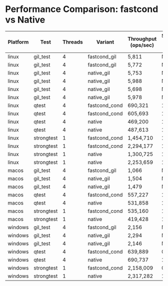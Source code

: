 # Performance Comparison: fastcond vs Native

| Platform | Test | Threads | Variant | Throughput (ops/sec) | Speedup vs Native |
|----------|------|---------|---------|---------------------|-------------------|
| linux | gil_test | 4 | fastcond_gil | 5,811 | N/A |
| linux | gil_test | 4 | fastcond_gil | 5,772 | N/A |
| linux | gil_test | 4 | native_gil | 5,753 | N/A |
| linux | gil_test | 4 | native_gil | 5,988 | N/A |
| linux | gil_test | 4 | native_gil | 5,698 | N/A |
| linux | gil_test | 4 | native_gil | 5,978 | N/A |
| linux | qtest | 4 | fastcond_cond | 690,321 | 1.47x |
| linux | qtest | 4 | fastcond_cond | 605,693 | 1.29x |
| linux | qtest | 4 | native | 469,200 | 1.00x |
| linux | qtest | 4 | native | 487,613 | 1.04x |
| linux | strongtest | 1 | fastcond_cond | 1,454,710 | 1.12x |
| linux | strongtest | 1 | fastcond_cond | 2,294,177 | 1.76x |
| linux | strongtest | 1 | native | 1,300,725 | 1.00x |
| linux | strongtest | 1 | native | 2,253,659 | 1.73x |
| macos | gil_test | 4 | fastcond_gil | 1,066 | N/A |
| macos | gil_test | 4 | native_gil | 1,504 | N/A |
| macos | gil_test | 4 | native_gil | 1,479 | N/A |
| macos | qtest | 4 | fastcond_cond | 557,227 | 1.05x |
| macos | qtest | 4 | native | 531,858 | 1.00x |
| macos | strongtest | 1 | fastcond_cond | 535,160 | 1.28x |
| macos | strongtest | 1 | native | 419,428 | 1.00x |
| windows | gil_test | 4 | fastcond_gil | 2,156 | N/A |
| windows | gil_test | 4 | native_gil | 2,294 | N/A |
| windows | gil_test | 4 | native_gil | 2,146 | N/A |
| windows | qtest | 4 | fastcond_cond | 639,889 | 0.93x |
| windows | qtest | 4 | native | 690,737 | 1.00x |
| windows | strongtest | 1 | fastcond_cond | 2,158,009 | 0.93x |
| windows | strongtest | 1 | native | 2,317,282 | 1.00x |